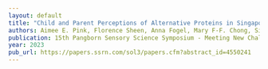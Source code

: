 ```yaml
---
layout: default
title: "Child and Parent Perceptions of Alternative Proteins in Singapore: A Qualitative Study"
authors: Aimee E. Pink, Florence Sheen, Anna Fogel, Mary F-F. Chong, Siti Amelia Juraimi, Arunika Pillay, <strong>Nandini Anant</strong> 
publication: 15th Pangborn Sensory Science Symposium - Meeting New Challenges In A Changing World
year: 2023
pub_url: https://papers.ssrn.com/sol3/papers.cfm?abstract_id=4550241 
---
```

